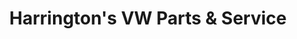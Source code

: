 ---
title: "Harrington's VW Parts & Service"
url: /halifax/harringtons-vw-parts-and-service/
shop: car repair
---
